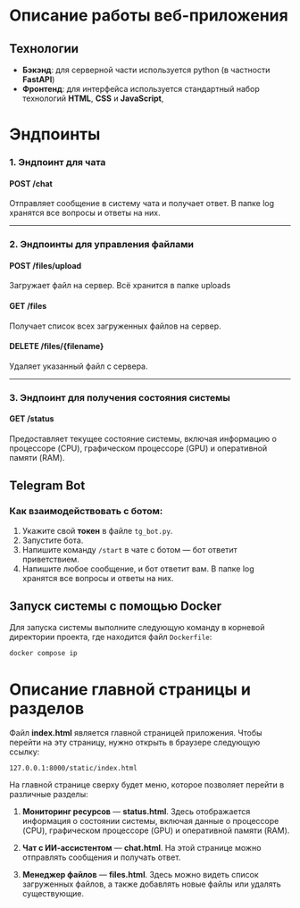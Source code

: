 # Описание работы веб-приложения

## Технологии

- **Бэкэнд**: для серверной части используется python (в частности **FastAPI**)
- **Фронтенд**: для интерфейса используется стандартный набор технологий **HTML**, **CSS** и **JavaScript**,

# Эндпоинты

### 1. **Эндпоинт для чата**

#### **POST /chat**
Отправляет сообщение в систему чата и получает ответ. В папке log хранятся все вопросы и ответы на них.

---

### 2. **Эндпоинты для управления файлами**

#### **POST /files/upload**
Загружает файл на сервер. Всё хранится в папке uploads

#### **GET /files**
Получает список всех загруженных файлов на сервер.

#### **DELETE /files/{filename}**
Удаляет указанный файл с сервера.

---

### 3. **Эндпоинт для получения состояния системы**

#### **GET /status**
Предоставляет текущее состояние системы, включая информацию о процессоре (CPU), графическом процессоре (GPU) и оперативной памяти (RAM).

## Telegram Bot

### Как взаимодействовать с ботом:

1. Укажите свой **токен** в файле `tg_bot.py`.
2. Запустите бота.
3. Напишите команду `/start` в чате с ботом — бот ответит приветствием.
4. Напишите любое сообщение, и бот ответит вам. В папке log хранятся все вопросы и ответы на них.

## Запуск системы с помощью Docker
Для запуска системы выполните следующую команду в корневой директории проекта, где находится файл `Dockerfile`:

```bash
docker compose ip
```

# Описание главной страницы и разделов

Файл **index.html** является главной страницей приложения. Чтобы перейти на эту страницу, нужно открыть в браузере следующую ссылку:

```
127.0.0.1:8000/static/index.html
```

На главной странице сверху будет меню, которое позволяет перейти в различные разделы:

1. **Мониторинг ресурсов** — **status.html**. Здесь отображается информация о состоянии системы, включая данные о процессоре (CPU), графическом процессоре (GPU) и оперативной памяти (RAM).

2. **Чат с ИИ-ассистентом** — **chat.html**. На этой странице можно отправлять сообщения и получать ответ.

3. **Менеджер файлов** — **files.html**. Здесь можно видеть список загруженных файлов, а также добавлять новые файлы или удалять существующие.
